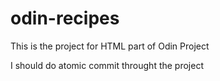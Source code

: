 # odin-recipes
This is the project for HTML part of Odin Project

I should do atomic commit throught the project
